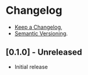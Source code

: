 # Changelog
- [Keep a Changelog](https://keepachangelog.com/en/1.0.0/),
- [Semantic Versioning](https://semver.org/spec/v2.0.0.html).

## [0.1.0] - Unreleased
- Initial release

